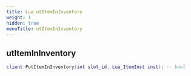 ```yaml
---
title: Lua utItemInInventory
weight: 1
hidden: true
menuTitle: utItemInInventory
---
```

## utItemInInventory
```lua
client:PutItemInInventory(int slot_id, Lua_ItemInst inst); -- bool
```